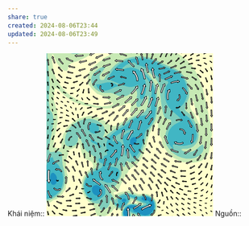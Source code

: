 ```yaml
---
share: true
created: 2024-08-06T23:44
updated: 2024-08-06T23:49
---
```

Khái niệm:: 
![Trường vector 2.jpeg](../../assets/attachments/Tr%C6%B0%E1%BB%9Dng%20vector%202.jpeg)
Nguồn:: 